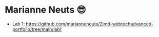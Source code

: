 # Marianne Neuts 😎

* Lab 1: https://github.com/marianneneuts/2imd-webtechadvanced-portfolio/tree/main/lab1
